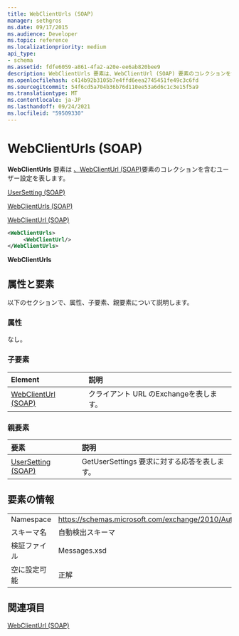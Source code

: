 ```yaml
---
title: WebClientUrls (SOAP)
manager: sethgros
ms.date: 09/17/2015
ms.audience: Developer
ms.topic: reference
ms.localizationpriority: medium
api_type:
- schema
ms.assetid: fdfe6059-a861-4fa2-a20e-ee6ab820bee9
description: WebClientUrls 要素は、WebClientUrl (SOAP) 要素のコレクションを含むユーザー設定を表します。
ms.openlocfilehash: c414b92b3105b7e4ffd6eea2745451fe49c3c6fd
ms.sourcegitcommit: 54f6cd5a704b36b76d110ee53a6d6c1c3e15f5a9
ms.translationtype: MT
ms.contentlocale: ja-JP
ms.lasthandoff: 09/24/2021
ms.locfileid: "59509330"
---
```

# <a name="webclienturls-soap"></a>WebClientUrls (SOAP)

**WebClientUrls** 要素は [、WebClientUrl (SOAP)](webclienturl-soap.md)要素のコレクションを含むユーザー設定を表します。 
  
[UserSetting (SOAP)](usersetting-soap.md)
  
[WebClientUrls (SOAP)](webclienturls-soap.md)
  
[WebClientUrl (SOAP)](webclienturl-soap.md)
  
```XML
<WebClientUrls>
     <WebClientUrl/>
</WebClientUrls>

```

 **WebClientUrls**
## <a name="attributes-and-elements"></a>属性と要素

以下のセクションで、属性、子要素、親要素について説明します。
  
### <a name="attributes"></a>属性

なし。
  
### <a name="child-elements"></a>子要素

|**Element**|**説明**|
|:-----|:-----|
|[WebClientUrl (SOAP)](webclienturl-soap.md) <br/> |クライアント URL のExchangeを表します。  <br/> |
   
### <a name="parent-elements"></a>親要素

|**要素**|**説明**|
|:-----|:-----|
|[UserSetting (SOAP)](usersetting-soap.md) <br/> |GetUserSettings 要求に対する応答を表します。  <br/> |
   
## <a name="element-information"></a>要素の情報

|||
|:-----|:-----|
|Namespace  <br/> |https://schemas.microsoft.com/exchange/2010/Autodiscover  <br/> |
|スキーマ名  <br/> |自動検出スキーマ  <br/> |
|検証ファイル  <br/> |Messages.xsd  <br/> |
|空に設定可能  <br/> |正解  <br/> |
   
## <a name="see-also"></a>関連項目



[WebClientUrl (SOAP)](webclienturl-soap.md)


